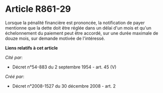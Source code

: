 # Article R861-29

Lorsque la pénalité financière est prononcée, la notification de payer mentionne  que la dette doit être réglée dans un délai
d'un mois et qu'un échelonnement du  paiement peut être accordé, sur une durée maximale de douze mois, sur demande  motivée
de l'intéressé.

**Liens relatifs à cet article**

_Cité par_:

  - Décret n°54-883 du 2 septembre 1954 - art. 45 (V)

_Créé par_:

  - Décret n°2008-1527 du 30 décembre 2008 - art. 2
